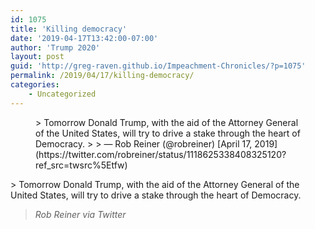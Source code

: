 ```yaml
---
id: 1075
title: 'Killing democracy'
date: '2019-04-17T13:42:00-07:00'
author: 'Trump 2020'
layout: post
guid: 'http://greg-raven.github.io/Impeachment-Chronicles/?p=1075'
permalink: /2019/04/17/killing-democracy/
categories:
    - Uncategorized
---
```


<figure class="wp-block-embed is-type-rich is-provider-twitter wp-block-embed-twitter"><div class="wp-block-embed__wrapper">> Tomorrow Donald Trump, with the aid of the Attorney General of the United States, will try to drive a stake through the heart of Democracy.
> 
> — Rob Reiner (@robreiner) [April 17, 2019](https://twitter.com/robreiner/status/1118625338408325120?ref_src=twsrc%5Etfw)

<script async="" charset="utf-8" src="https://platform.twitter.com/widgets.js"></script></div></figure>> Tomorrow Donald Trump, with the aid of the Attorney General of the United States, will try to drive a stake through the heart of Democracy.
> 
> <cite>Rob Reiner via Twitter</cite>
